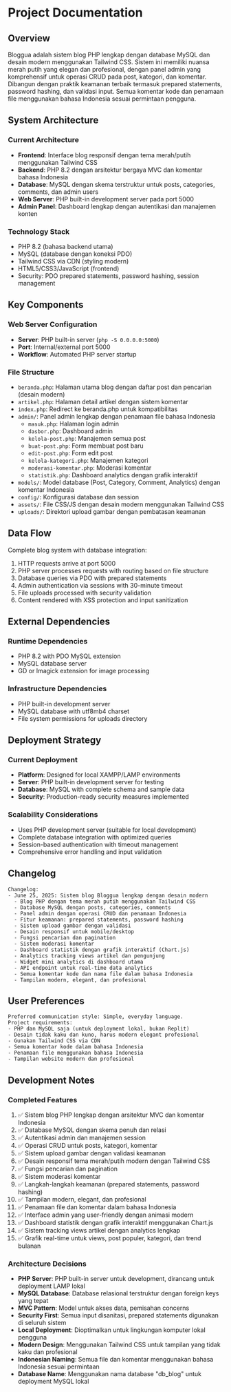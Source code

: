 # Project Documentation

## Overview

Bloggua adalah sistem blog PHP lengkap dengan database MySQL dan desain modern menggunakan Tailwind CSS. Sistem ini memiliki nuansa merah putih yang elegan dan profesional, dengan panel admin yang komprehensif untuk operasi CRUD pada post, kategori, dan komentar. Dibangun dengan praktik keamanan terbaik termasuk prepared statements, password hashing, dan validasi input. Semua komentar kode dan penamaan file menggunakan bahasa Indonesia sesuai permintaan pengguna.

## System Architecture

### Current Architecture
- **Frontend**: Interface blog responsif dengan tema merah/putih menggunakan Tailwind CSS
- **Backend**: PHP 8.2 dengan arsitektur bergaya MVC dan komentar bahasa Indonesia
- **Database**: MySQL dengan skema terstruktur untuk posts, categories, comments, dan admin users
- **Web Server**: PHP built-in development server pada port 5000
- **Admin Panel**: Dashboard lengkap dengan autentikasi dan manajemen konten

### Technology Stack
- PHP 8.2 (bahasa backend utama)
- MySQL (database dengan koneksi PDO)
- Tailwind CSS via CDN (styling modern)
- HTML5/CSS3/JavaScript (frontend)
- Security: PDO prepared statements, password hashing, session management

## Key Components

### Web Server Configuration
- **Server**: PHP built-in server (`php -S 0.0.0.0:5000`)
- **Port**: Internal/external port 5000
- **Workflow**: Automated PHP server startup

### File Structure
- `beranda.php`: Halaman utama blog dengan daftar post dan pencarian (desain modern)
- `artikel.php`: Halaman detail artikel dengan sistem komentar
- `index.php`: Redirect ke beranda.php untuk kompatibilitas
- `admin/`: Panel admin lengkap dengan penamaan file bahasa Indonesia
  - `masuk.php`: Halaman login admin
  - `dasbor.php`: Dashboard admin
  - `kelola-post.php`: Manajemen semua post
  - `buat-post.php`: Form membuat post baru
  - `edit-post.php`: Form edit post
  - `kelola-kategori.php`: Manajemen kategori
  - `moderasi-komentar.php`: Moderasi komentar
  - `statistik.php`: Dashboard analytics dengan grafik interaktif
- `models/`: Model database (Post, Category, Comment, Analytics) dengan komentar Indonesia
- `config/`: Konfigurasi database dan session
- `assets/`: File CSS/JS dengan desain modern menggunakan Tailwind CSS
- `uploads/`: Direktori upload gambar dengan pembatasan keamanan

## Data Flow

Complete blog system with database integration:
1. HTTP requests arrive at port 5000
2. PHP server processes requests with routing based on file structure
3. Database queries via PDO with prepared statements
4. Admin authentication via sessions with 30-minute timeout
5. File uploads processed with security validation
6. Content rendered with XSS protection and input sanitization

## External Dependencies

### Runtime Dependencies
- PHP 8.2 with PDO MySQL extension
- MySQL database server
- GD or Imagick extension for image processing

### Infrastructure Dependencies
- PHP built-in development server
- MySQL database with utf8mb4 charset
- File system permissions for uploads directory

## Deployment Strategy

### Current Deployment
- **Platform**: Designed for local XAMPP/LAMP environments
- **Server**: PHP built-in development server for testing
- **Database**: MySQL with complete schema and sample data
- **Security**: Production-ready security measures implemented

### Scalability Considerations
- Uses PHP development server (suitable for local development)
- Complete database integration with optimized queries
- Session-based authentication with timeout management
- Comprehensive error handling and input validation

## Changelog

```
Changelog:
- June 25, 2025: Sistem blog Bloggua lengkap dengan desain modern
  - Blog PHP dengan tema merah putih menggunakan Tailwind CSS
  - Database MySQL dengan posts, categories, comments
  - Panel admin dengan operasi CRUD dan penamaan Indonesia
  - Fitur keamanan: prepared statements, password hashing
  - Sistem upload gambar dengan validasi
  - Desain responsif untuk mobile/desktop
  - Fungsi pencarian dan pagination
  - Sistem moderasi komentar
  - Dashboard statistik dengan grafik interaktif (Chart.js)
  - Analytics tracking views artikel dan pengunjung
  - Widget mini analytics di dashboard utama
  - API endpoint untuk real-time data analytics
  - Semua komentar kode dan nama file dalam bahasa Indonesia
  - Tampilan modern, elegant, dan profesional
```

## User Preferences

```
Preferred communication style: Simple, everyday language.
Project requirements: 
- PHP dan MySQL saja (untuk deployment lokal, bukan Replit)
- Desain tidak kaku dan kuno, harus modern elegant profesional
- Gunakan Tailwind CSS via CDN
- Semua komentar kode dalam bahasa Indonesia
- Penamaan file menggunakan bahasa Indonesia
- Tampilan website modern dan profesional
```

## Development Notes

### Completed Features
1. ✅ Sistem blog PHP lengkap dengan arsitektur MVC dan komentar Indonesia
2. ✅ Database MySQL dengan skema penuh dan relasi
3. ✅ Autentikasi admin dan manajemen session
4. ✅ Operasi CRUD untuk posts, kategori, komentar
5. ✅ Sistem upload gambar dengan validasi keamanan
6. ✅ Desain responsif tema merah/putih modern dengan Tailwind CSS
7. ✅ Fungsi pencarian dan pagination
8. ✅ Sistem moderasi komentar
9. ✅ Langkah-langkah keamanan (prepared statements, password hashing)
10. ✅ Tampilan modern, elegant, dan profesional
11. ✅ Penamaan file dan komentar dalam bahasa Indonesia
12. ✅ Interface admin yang user-friendly dengan animasi modern
13. ✅ Dashboard statistik dengan grafik interaktif menggunakan Chart.js
14. ✅ Sistem tracking views artikel dengan analytics lengkap
15. ✅ Grafik real-time untuk views, post populer, kategori, dan trend bulanan

### Architecture Decisions
- **PHP Server**: PHP built-in server untuk development, dirancang untuk deployment LAMP lokal
- **MySQL Database**: Database relasional terstruktur dengan foreign keys yang tepat
- **MVC Pattern**: Model untuk akses data, pemisahan concerns
- **Security First**: Semua input disanitasi, prepared statements digunakan di seluruh sistem
- **Local Deployment**: Dioptimalkan untuk lingkungan komputer lokal pengguna
- **Modern Design**: Menggunakan Tailwind CSS untuk tampilan yang tidak kaku dan profesional
- **Indonesian Naming**: Semua file dan komentar menggunakan bahasa Indonesia sesuai permintaan
- **Database Name**: Menggunakan nama database "db_blog" untuk deployment MySQL lokal